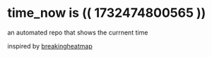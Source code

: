 # time_now is (( 1732474800565 ))

an automated repo that shows the currnent time

inspired by [breakingheatmap](https://github.com/breakingheatmap/breakingheatmap)